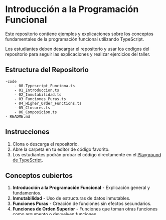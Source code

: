 # Introducción a la Programación Funcional

Este repositorio contiene ejemplos y explicaciones sobre los conceptos fundamentales de la programación funcional utilizando TypeScript.

Los estudiantes deben descargar el repositorio y usar los codigos del repositorio para seguir las explicaciones y realizar ejercicios del taller.

## **Estructura del Repositorio**

```
-code
    - 00-Typescript_Funciona.ts
    - 01_Introduccion.ts
    - 02_Inmutabilidad.ts
    - 03_Funciones_Puras.ts
    - 04_Higher_Order_Functions.ts
    - 05_Closures.ts
    - 06_Composicion.ts
- README.md
```

## **Instrucciones**

1. Clona o descarga el repositorio.
2. Abre la carpeta en tu editor de código favorito.
3. Los estudiantes podrán probar el código directamente en el [Playground de TypeScript](https://www.typescriptlang.org/play/?#code/FAYw9gdgzmA2CmA6WYDmAKARACTgQwAIBbAVwgBMxMBKAbmCA).

## **Conceptos cubiertos**

1. **Introducción a la Programación Funcional** - Explicación general y fundamentos.
2. **Inmutabilidad** - Uso de estructuras de datos inmutables.
3. **Funciones Puras** - Creación de funciones sin efectos secundarios.
4. **Funciones de Orden Superior** - Funciones que toman otras funciones como argumento o devuelven funciones.
6. **Composición de Funciones** - Cómo combinar funciones para mejorar la reutilización del código.
7. **Recursión** - Alternativa a los bucles en programación funcional.
